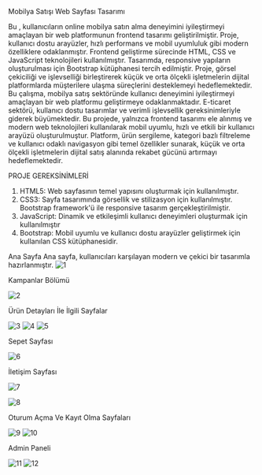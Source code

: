 Mobilya Satışı Web Sayfası Tasarımı

Bu , kullanıcıların online mobilya satın alma deneyimini iyileştirmeyi amaçlayan bir web platformunun frontend tasarımı geliştirilmiştir. Proje, kullanıcı dostu arayüzler, hızlı performans ve mobil uyumluluk gibi modern özelliklere odaklanmıştır. Frontend geliştirme sürecinde HTML, CSS ve JavaScript teknolojileri kullanılmıştır. Tasarımda, responsive yapıların oluşturulması için Bootstrap kütüphanesi tercih edilmiştir. Proje, görsel çekiciliği ve işlevselliği birleştirerek küçük ve orta ölçekli işletmelerin dijital platformlarda müşterilere ulaşma süreçlerini desteklemeyi hedeflemektedir.
Bu çalışma, mobilya satış sektöründe kullanıcı deneyimini iyileştirmeyi amaçlayan bir web platformu geliştirmeye odaklanmaktadır. E-ticaret sektörü, kullanıcı dostu tasarımlar ve verimli işlevsellik gereksinimleriyle giderek büyümektedir. Bu projede, yalnızca frontend tasarımı ele alınmış ve modern web teknolojileri kullanılarak mobil uyumlu, hızlı ve etkili bir kullanıcı arayüzü oluşturulmuştur. Platform, ürün sergileme, kategori bazlı filtreleme ve kullanıcı odaklı navigasyon gibi temel özellikler sunarak, küçük ve orta ölçekli işletmelerin dijital satış alanında rekabet gücünü artırmayı hedeflemektedir.

PROJE GEREKSİNİMLERİ
1)	HTML5: Web sayfasının temel yapısını oluşturmak için kullanılmıştır.
2)	CSS3: Sayfa tasarımında görsellik ve stilizasyon için kullanılmıştır. Bootstrap framework'ü ile responsive tasarım gerçekleştirilmiştir. 
3)	JavaScript: Dinamik ve etkileşimli kullanıcı deneyimleri oluşturmak için kullanılmıştır
4)	Bootstrap: Mobil uyumlu ve kullanıcı dostu arayüzler geliştirmek için kullanılan CSS kütüphanesidir.

Ana Sayfa
Ana sayfa, kullanıcıları karşılayan modern ve çekici bir tasarımla hazırlanmıştır.
![1](https://github.com/user-attachments/assets/16963bb3-ab9c-47c1-a226-1c4f9128f3a8)

Kampanlar Bölümü

![2](https://github.com/user-attachments/assets/efa27d79-861b-4ece-80be-17d49b0ed546)

Ürün Detayları İle İlgili Sayfalar

![3](https://github.com/user-attachments/assets/000ec8cc-c5d4-4e60-ac9e-b76b849122f0)
![4](https://github.com/user-attachments/assets/69fbbefc-70e4-47c8-aaa7-e9c9c1063dc6)
![5](https://github.com/user-attachments/assets/ad6b0c52-1613-46b7-a2ea-11f352061bb5)


Sepet Sayfası

![6](https://github.com/user-attachments/assets/82134c7c-e248-4669-9978-c95a27a89255)


İletişim Sayfası

![7](https://github.com/user-attachments/assets/ecc9e085-0ddc-4b8e-8f09-97bd4a5203c4)

![8](https://github.com/user-attachments/assets/5e0d67c4-bbdd-4238-8497-d1f508c89385)


Oturum Açma Ve Kayıt Olma Sayfaları

![9](https://github.com/user-attachments/assets/192d9629-48a0-4472-8190-fc54c29f9e0a)
![10](https://github.com/user-attachments/assets/1d2a15cc-6b74-41e0-bfd2-4e71dde912eb)


Admin Paneli

![11](https://github.com/user-attachments/assets/059d84f2-128c-4cb6-b16b-2730dd697c4d)
![12](https://github.com/user-attachments/assets/d91b8d90-85ac-43b9-98fd-ec5292ccaa92)



